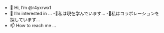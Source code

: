 - 👋 Hi, I’m @r4yxrwx1
- 👀 I’m interested in ...
-🌱私は現在学んでいます...
-💞️私はコラボレーションを探しています...
- 📫 How to reach me ...

<!---
r4yxrwx1/r4yxrwx1 is a ✨ special ✨ repository because its `README.md` (this file) appears on your GitHub profile.
You can click the Preview link to take a look at your changes.
--->

